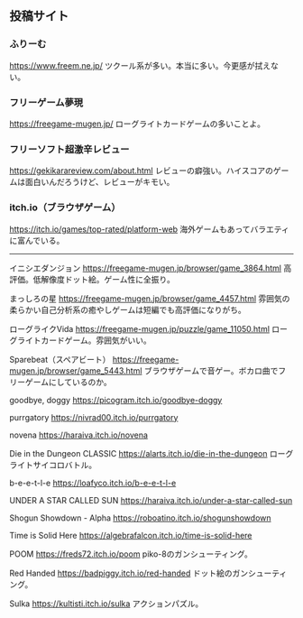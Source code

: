 ## 投稿サイト

### ふりーむ
https://www.freem.ne.jp/
ツクール系が多い。本当に多い。今更感が拭えない。
### フリーゲーム夢現
https://freegame-mugen.jp/
ローグライトカードゲームの多いことよ。
### フリーソフト超激辛レビュー
https://gekikarareview.com/about.html
レビューの癖強い。ハイスコアのゲームは面白いんだろうけど、レビューがキモい。
### itch.io（ブラウザゲーム）
https://itch.io/games/top-rated/platform-web
海外ゲームもあってバラエティに富んでいる。

---

イニシエダンジョン
https://freegame-mugen.jp/browser/game_3864.html
高評価。低解像度ドット絵。ゲーム性に全振り。

まっしろの星
https://freegame-mugen.jp/browser/game_4457.html
雰囲気の柔らかい自己分析系の癒やしゲームは短編でも高評価になりがち。

ローグライクVida
https://freegame-mugen.jp/puzzle/game_11050.html
ローグライトカードゲーム。雰囲気がいい。

Sparebeat（スペアビート）
https://freegame-mugen.jp/browser/game_5443.html
ブラウザゲームで音ゲー。ボカロ曲でフリーゲームにしているのか。

goodbye, doggy
https://picogram.itch.io/goodbye-doggy

purrgatory
https://nivrad00.itch.io/purrgatory

novena
https://haraiva.itch.io/novena

Die in the Dungeon CLASSIC
https://alarts.itch.io/die-in-the-dungeon
ローグライトサイコロバトル。

b-e-e-t-l-e
https://loafyco.itch.io/b-e-e-t-l-e

UNDER A STAR CALLED SUN
https://haraiva.itch.io/under-a-star-called-sun

Shogun Showdown - Alpha
https://roboatino.itch.io/shogunshowdown

Time is Solid Here
https://algebrafalcon.itch.io/time-is-solid-here

POOM
https://freds72.itch.io/poom
piko-8のガンシューティング。

Red Handed
https://badpiggy.itch.io/red-handed
ドット絵のガンシューティング。

Sulka
https://kultisti.itch.io/sulka
アクションパズル。




